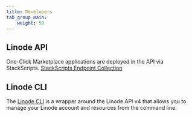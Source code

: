 ```yaml
---
title: Developers
tab_group_main:
    weight: 50
---
```


## Linode API

One-Click Marketplace applications are deployed in the API via StackScripts.
[StackScripts Endpoint Collection](/docs/api/stackscripts)

## Linode CLI

 The [Linode CLI](https://github.com/linode/linode-cli) is a wrapper around the Linode API v4 that allows you to manage your Linode account and resources from the command line.
